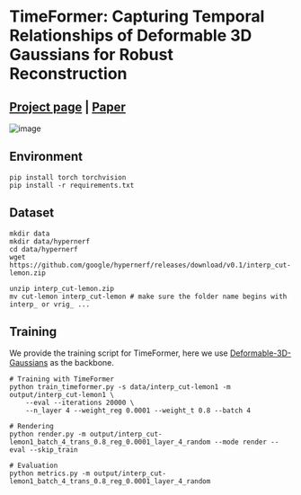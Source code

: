# TimeFormer: Capturing Temporal Relationships of Deformable 3D Gaussians for Robust Reconstruction

## [Project page](https://patrickddj.github.io/TimeFormer/) | [Paper](https://arxiv.org/abs/2411.11941)
![image](https://patrickddj.github.io/TimeFormer/images/timeformer.png)

## Environment
```shell
pip install torch torchvision
pip install -r requirements.txt
```


## Dataset
```shell
mkdir data
mkdir data/hypernerf
cd data/hypernerf
wget https://github.com/google/hypernerf/releases/download/v0.1/interp_cut-lemon.zip 

unzip interp_cut-lemon.zip 
mv cut-lemon interp_cut-lemon # make sure the folder name begins with interp_ or vrig_ ...
```


## Training
We provide the training script for TimeFormer, here we use [Deformable-3D-Gaussians](https://github.com/ingra14m/Deformable-3D-Gaussians) as the backbone.
```shell
# Training with TimeFormer
python train_timeformer.py -s data/interp_cut-lemon1 -m output/interp_cut-lemon1 \
    --eval --iterations 20000 \
    --n_layer 4 --weight_reg 0.0001 --weight_t 0.8 --batch 4

# Rendering
python render.py -m output/interp_cut-lemon1_batch_4_trans_0.8_reg_0.0001_layer_4_random --mode render --eval --skip_train

# Evaluation
python metrics.py -m output/interp_cut-lemon1_batch_4_trans_0.8_reg_0.0001_layer_4_random
```
